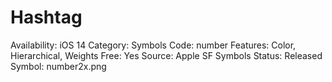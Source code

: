# Hashtag

Availability: iOS 14
Category: Symbols
Code: number
Features: Color, Hierarchical, Weights
Free: Yes
Source: Apple SF Symbols
Status: Released
Symbol: number2x.png